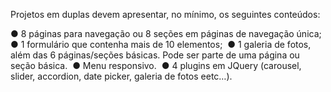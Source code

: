 Projetos em duplas devem apresentar, no mínimo, os seguintes conteúdos: 

● 8 páginas para navegação ou 8 seções em páginas de navegação única; 
● 1 formulário que contenha mais de 10 elementos; 
● 1 galeria de fotos, além das 6 páginas/seções básicas. Pode ser parte de uma página ou seção básica. 
● Menu responsivo. 
● 4 plugins em JQuery (carousel, slider, accordion, date picker, galeria de fotos eetc…).